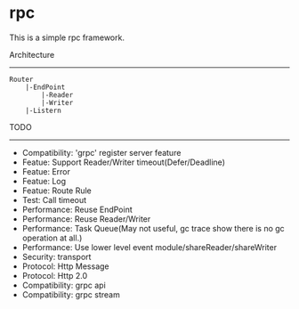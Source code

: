 # rpc

This is a simple rpc framework.

Architecture
___

	Router
		|-EndPoint
			|-Reader
			|-Writer
		|-Listern

TODO
___
- Compatibility: 'grpc' register server feature
- Featue: Support Reader/Writer timeout(Defer/Deadline)
- Featue: Error
- Featue: Log
- Featue: Route Rule
- Test: Call timeout
- Performance: Reuse EndPoint
- Performance: Reuse Reader/Writer
- Performance: Task Queue(May not useful, gc trace show there is no gc operation at all.)
- Performance: Use lower level event module/shareReader/shareWriter
- Security: transport
- Protocol: Http Message
- Protocol: Http 2.0
- Compatibility: grpc api
- Compatibility: grpc stream
